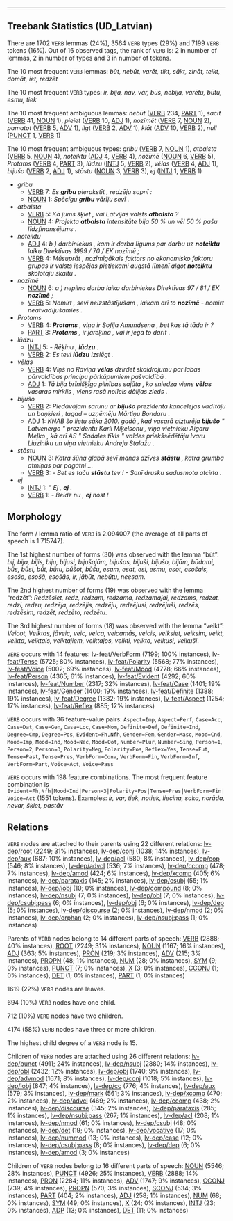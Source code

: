 

--------------------------------------------------------------------------------

## Treebank Statistics (UD_Latvian)

There are 1702 `VERB` lemmas (24%), 3564 `VERB` types (29%) and 7199 `VERB` tokens (16%).
Out of 16 observed tags, the rank of `VERB` is: 2 in number of lemmas, 2 in number of types and 3 in number of tokens.

The 10 most frequent `VERB` lemmas: <em>būt, nebūt, varēt, tikt, sākt, zināt, teikt, domāt, iet, redzēt</em>

The 10 most frequent `VERB` types:  <em>ir, bija, nav, var, būs, nebija, varētu, būtu, esmu, tiek</em>

The 10 most frequent ambiguous lemmas: <em>nebūt</em> ([VERB]() 234, [PART]() 1), <em>sacīt</em> ([VERB]() 41, [NOUN]() 1), <em>pieiet</em> ([VERB]() 10, [ADJ]() 1), <em>nozīmēt</em> ([VERB]() 7, [NOUN]() 2), <em>pamatot</em> ([VERB]() 5, [ADV]() 1), <em>ilgt</em> ([VERB]() 2, [ADV]() 1), <em>klāt</em> ([ADV]() 10, [VERB]() 2), <em>null</em> ([PUNCT]() 1, [VERB]() 1)

The 10 most frequent ambiguous types:  <em>gribu</em> ([VERB]() 7, [NOUN]() 1), <em>atbalsta</em> ([VERB]() 5, [NOUN]() 4), <em>noteiktu</em> ([ADJ]() 4, [VERB]() 4), <em>nozīmē</em> ([NOUN]() 6, [VERB]() 5), <em>Protams</em> ([VERB]() 4, [PART]() 3), <em>lūdzu</em> ([INTJ]() 5, [VERB]() 2), <em>vēlas</em> ([VERB]() 4, [ADJ]() 1), <em>bijušo</em> ([VERB]() 2, [ADJ]() 1), <em>stāstu</em> ([NOUN]() 3, [VERB]() 3), <em>ej</em> ([INTJ]() 1, [VERB]() 1)


* <em>gribu</em>
  * [VERB]() 7: <em>Es <b>gribu</b> pierakstīt , redzēju sapnī :</em>
  * [NOUN]() 1: <em>Spēcīgu <b>gribu</b> vārīju sevī .</em>
* <em>atbalsta</em>
  * [VERB]() 5: <em>Kā jums šķiet , vai Latvijas valsts <b>atbalsta</b> ?</em>
  * [NOUN]() 4: <em>Projekta <b>atbalsta</b> intensitāte bija 50 % un vēl 50 % pašu līdzfinansējums .</em>
* <em>noteiktu</em>
  * [ADJ]() 4: <em>b ) darbiniekus , kam ir darba līgums par darbu uz <b>noteiktu</b> laiku Direktīvas 1999 / 70 / EK nozīmē ;</em>
  * [VERB]() 4: <em>Mūsuprāt , nozīmīgākais faktors no ekonomisko faktoru grupas ir valsts iespējas pietiekami augstā līmenī algot <b>noteiktu</b> skolotāju skaitu .</em>
* <em>nozīmē</em>
  * [NOUN]() 6: <em>a ) nepilna darba laika darbiniekus Direktīvas 97 / 81 / EK <b>nozīmē</b> ;</em>
  * [VERB]() 5: <em>Nomirt , sevi neizstāstījušam , laikam arī to <b>nozīmē</b> - nomirt neatvadījušamies .</em>
* <em>Protams</em>
  * [VERB]() 4: <em><b>Protams</b> , viņa ir Sofija Amundsena , bet kas tā tāda ir ?</em>
  * [PART]() 3: <em><b>Protams</b> , ir jārēķina , vai ir jēga to darīt .</em>
* <em>lūdzu</em>
  * [INTJ]() 5: <em>- Rēķinu , <b>lūdzu</b> .</em>
  * [VERB]() 2: <em>Es tevi <b>lūdzu</b> izslēgt .</em>
* <em>vēlas</em>
  * [VERB]() 4: <em>Viņš no Rāviņa <b>vēlas</b> dzirdēt skaidrojumu par labas pārvaldības principu pārkāpumiem pašvaldībā .</em>
  * [ADJ]() 1: <em>Tā bija brīnišķīga pilnības sajūta , ko sniedza viens <b>vēlas</b> vasaras mirklis , viens rasā nolīcis dālijas zieds .</em>
* <em>bijušo</em>
  * [VERB]() 2: <em>Piedāvājam sarunu ar <b>bijušo</b> prezidenta kancelejas vadītāju un baņķieri , tagad – uzņēmēju Mārtiņu Bondaru .</em>
  * [ADJ]() 1: <em>KNAB šo lietu sāka 2010. gadā , kad vasarā aizturēja <b>bijušo</b> " Latvenergo " prezidentu Kārli Miķelsonu , viņa vietnieku Aigaru Meļko , kā arī AS " Sadales tīkls " valdes priekšsēdētāju Ivaru Liuziniku un viņa vietnieku Andreju Stalažu .</em>
* <em>stāstu</em>
  * [NOUN]() 3: <em>Katra šūna glabā sevī manas dzīves <b>stāstu</b> , katra grumba atmiņas par pagātni ...</em>
  * [VERB]() 3: <em>- Bet es taču <b>stāstu</b> tev ! - Sanī drusku sadusmota atcirta .</em>
* <em>ej</em>
  * [INTJ]() 1: <em>" Ej , <b>ej</b> .</em>
  * [VERB]() 1: <em>- Beidz nu , <b>ej</b> nost !</em>

## Morphology

The form / lemma ratio of `VERB` is 2.094007 (the average of all parts of speech is 1.715747).

The 1st highest number of forms (30) was observed with the lemma “būt”: <em>bij, bija, bijis, biju, bijusi, bijušajām, bijušas, bijuši, bijušo, bijām, būdami, būs, būsi, būt, būtu, būšot, būšu, esam, esat, esi, esmu, esot, esošais, esošo, esošā, esošās, ir, jābūt, nebūtu, neesam</em>.

The 2nd highest number of forms (19) was observed with the lemma “redzēt”: <em>Redzēsiet, redz, redzam, redzama, redzamajai, redzams, redzat, redzi, redzu, redzēja, redzējis, redzēju, redzējusi, redzējuši, redzēs, redzēsim, redzēt, redzēto, redzētu</em>.

The 3rd highest number of forms (18) was observed with the lemma “veikt”: <em>Veicot, Veiktas, jāveic, veic, veica, veicamās, veicis, veiksiet, veiksim, veikt, veikta, veiktais, veiktajiem, veiktajos, veikti, veikto, veikusi, veikuši</em>.

`VERB` occurs with 14 features: [lv-feat/VerbForm]() (7199; 100% instances), [lv-feat/Tense]() (5725; 80% instances), [lv-feat/Polarity]() (5568; 77% instances), [lv-feat/Voice]() (5002; 69% instances), [lv-feat/Mood]() (4778; 66% instances), [lv-feat/Person]() (4365; 61% instances), [lv-feat/Evident]() (4292; 60% instances), [lv-feat/Number]() (2317; 32% instances), [lv-feat/Case]() (1401; 19% instances), [lv-feat/Gender]() (1400; 19% instances), [lv-feat/Definite]() (1388; 19% instances), [lv-feat/Degree]() (1382; 19% instances), [lv-feat/Aspect]() (1254; 17% instances), [lv-feat/Reflex]() (885; 12% instances)

`VERB` occurs with 36 feature-value pairs: `Aspect=Imp`, `Aspect=Perf`, `Case=Acc`, `Case=Dat`, `Case=Gen`, `Case=Loc`, `Case=Nom`, `Definite=Def`, `Definite=Ind`, `Degree=Cmp`, `Degree=Pos`, `Evident=Fh,Nfh`, `Gender=Fem`, `Gender=Masc`, `Mood=Cnd`, `Mood=Imp`, `Mood=Ind`, `Mood=Nec`, `Mood=Qot`, `Number=Plur`, `Number=Sing`, `Person=1`, `Person=2`, `Person=3`, `Polarity=Neg`, `Polarity=Pos`, `Reflex=Yes`, `Tense=Fut`, `Tense=Past`, `Tense=Pres`, `VerbForm=Conv`, `VerbForm=Fin`, `VerbForm=Inf`, `VerbForm=Part`, `Voice=Act`, `Voice=Pass`

`VERB` occurs with 198 feature combinations.
The most frequent feature combination is `Evident=Fh,Nfh|Mood=Ind|Person=3|Polarity=Pos|Tense=Pres|VerbForm=Fin|Voice=Act` (1551 tokens).
Examples: <em>ir, var, tiek, notiek, liecina, saka, norāda, nevar, šķiet, pastāv</em>


## Relations

`VERB` nodes are attached to their parents using 22 different relations: [lv-dep/root]() (2249; 31% instances), [lv-dep/conj]() (1038; 14% instances), [lv-dep/aux]() (687; 10% instances), [lv-dep/acl]() (580; 8% instances), [lv-dep/cop]() (546; 8% instances), [lv-dep/advcl]() (536; 7% instances), [lv-dep/ccomp]() (478; 7% instances), [lv-dep/amod]() (424; 6% instances), [lv-dep/xcomp]() (405; 6% instances), [lv-dep/parataxis]() (145; 2% instances), [lv-dep/csubj]() (55; 1% instances), [lv-dep/iobj]() (10; 0% instances), [lv-dep/compound]() (8; 0% instances), [lv-dep/nsubj]() (7; 0% instances), [lv-dep/obl]() (7; 0% instances), [lv-dep/csubj:pass]() (6; 0% instances), [lv-dep/obj]() (6; 0% instances), [lv-dep/dep]() (5; 0% instances), [lv-dep/discourse]() (2; 0% instances), [lv-dep/nmod]() (2; 0% instances), [lv-dep/orphan]() (2; 0% instances), [lv-dep/nsubj:pass]() (1; 0% instances)

Parents of `VERB` nodes belong to 14 different parts of speech: [VERB]() (2888; 40% instances), [ROOT]() (2249; 31% instances), [NOUN]() (1167; 16% instances), [ADJ]() (363; 5% instances), [PRON]() (219; 3% instances), [ADV]() (215; 3% instances), [PROPN]() (48; 1% instances), [NUM]() (28; 0% instances), [SYM]() (9; 0% instances), [PUNCT]() (7; 0% instances), [X]() (3; 0% instances), [CCONJ]() (1; 0% instances), [DET]() (1; 0% instances), [PART]() (1; 0% instances)

1619 (22%) `VERB` nodes are leaves.

694 (10%) `VERB` nodes have one child.

712 (10%) `VERB` nodes have two children.

4174 (58%) `VERB` nodes have three or more children.

The highest child degree of a `VERB` node is 15.

Children of `VERB` nodes are attached using 26 different relations: [lv-dep/punct]() (4911; 24% instances), [lv-dep/nsubj]() (2880; 14% instances), [lv-dep/obl]() (2432; 12% instances), [lv-dep/obj]() (1740; 9% instances), [lv-dep/advmod]() (1671; 8% instances), [lv-dep/conj]() (1018; 5% instances), [lv-dep/iobj]() (847; 4% instances), [lv-dep/cc]() (776; 4% instances), [lv-dep/aux]() (579; 3% instances), [lv-dep/mark]() (561; 3% instances), [lv-dep/xcomp]() (470; 2% instances), [lv-dep/advcl]() (469; 2% instances), [lv-dep/ccomp]() (438; 2% instances), [lv-dep/discourse]() (345; 2% instances), [lv-dep/parataxis]() (285; 1% instances), [lv-dep/nsubj:pass]() (267; 1% instances), [lv-dep/acl]() (208; 1% instances), [lv-dep/nmod]() (61; 0% instances), [lv-dep/csubj]() (48; 0% instances), [lv-dep/det]() (19; 0% instances), [lv-dep/vocative]() (17; 0% instances), [lv-dep/nummod]() (13; 0% instances), [lv-dep/case]() (12; 0% instances), [lv-dep/csubj:pass]() (8; 0% instances), [lv-dep/dep]() (6; 0% instances), [lv-dep/amod]() (3; 0% instances)

Children of `VERB` nodes belong to 16 different parts of speech: [NOUN]() (5546; 28% instances), [PUNCT]() (4926; 25% instances), [VERB]() (2888; 14% instances), [PRON]() (2284; 11% instances), [ADV]() (1747; 9% instances), [CCONJ]() (739; 4% instances), [PROPN]() (570; 3% instances), [SCONJ]() (534; 3% instances), [PART]() (404; 2% instances), [ADJ]() (258; 1% instances), [NUM]() (68; 0% instances), [SYM]() (49; 0% instances), [X]() (24; 0% instances), [INTJ]() (23; 0% instances), [ADP]() (13; 0% instances), [DET]() (11; 0% instances)

